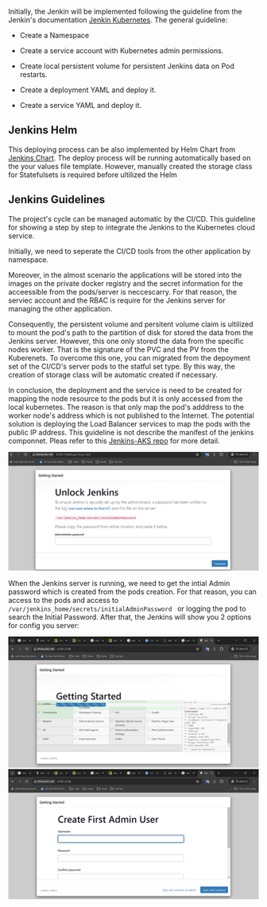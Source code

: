 Initially, the Jenkin will be implemented following the guideline from the Jenkin's documentation [Jenkin Kubernetes](https://www.jenkins.io/doc/book/installing/kubernetes/). The general guideline:

- Create a Namespace

- Create a service account with Kubernetes admin permissions.

- Create local persistent volume for persistent Jenkins data on Pod restarts.

- Create a deployment YAML and deploy it.

- Create a service YAML and deploy it.
## Jenkins Helm
This deploying process can be also implemented by Helm Chart from [Jenkins Chart](https://github.com/jenkinsci/helm-charts/tree/main/charts/jenkins). The deploy process will be running automatically based on the your values file template. However, manually created the storage class for Statefulsets is required before ultilized the Helm

## Jenkins Guidelines
The project's cycle can be managed automatic by the CI/CD. This guideline for showing a step by step to integrate the Jenkins to the Kubernetes cloud service.

Initially, we need to seperate the CI/CD tools from the other application by namespace. 

Moreover, in the almost scenario the applications will be stored into the images on the private docker registry and the secret information for the acceessible from the pods/server is neccescarry. For that reason, the serviec account and the RBAC is require for the Jenkins server for managing the other application. 

Consequently, the persistent volume and persitent volume claim is ultilized to mount the pod's path to the partition of disk for stored the data from the Jenkins server. However, this one only stored the data from the specific nodes worker. That is the signature of the PVC and the PV from the Kuberenets. To overcome this one, you can migrated from the depoyment set of the CI/CD's server pods to the statful set type. By this way, the creation of storage class will be automatic created if necessary. 

In conclusion, the deployment and the service is need to be created for mapping the node resource to the pods but it is only accessed from the local kubernetes. The reason is that only map the pod's adddress to the worker node's address which is not published to the Internet. The potential solution is deploying the Load Balancer services to map the pods with the public IP address. This guideline is not describe the manifest of the jenkins componnet. Pleas refer to this [Jenkins-AKS repo](https://github.com/danhYYR/jenkin-aks) for more detail.

![Jenkins server initial step](https://raw.githubusercontent.com/danhYYR/jenkin-aks/main/images/Jenkins-AKS.png)

When the Jenkins server is running, we need to get the intial Admin password which is created from the pods creation. For that reason, you can access to the pods and access to ```/var/jenkins_home/secrets/initialAdminPassword ``` or logging the pod to search the Initial Password. After that, the Jenkins will show you 2 options for config you server:

![Jenkin-setup](https://raw.githubusercontent.com/danhYYR/jenkin-aks/main/images/Jenkin-Login.png)
![Jenkin admin](https://raw.githubusercontent.com/danhYYR/jenkin-aks/main/images/Jenkin-Admin.png)